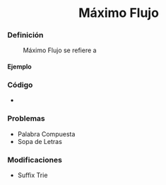 <div align="center">

# Máximo Flujo  

 <div align="left">
 
 ### Definición  

&nbsp;&nbsp;&nbsp;&nbsp;&nbsp;&nbsp;&nbsp;&nbsp; Máximo Flujo se refiere a 

 #### Ejemplo

   ### Código
  * []()
  
  ### Problemas
  * Palabra Compuesta
  * Sopa de Letras
  ### Modificaciones 
  * Suffix Trie
